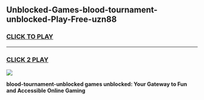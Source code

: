 
## Unblocked-Games-blood-tournament-unblocked-Play-Free-uzn88
<h3>
<a href="https://premium76.site?title=blood-tournament-unblocked&ref=19M">CLICK TO PLAY</a></h3>
<hr>

<h3>
<a href="https://premium76.site?title=blood-tournament-unblocked&ref=19M">CLICK 2 PLAY</a>
  
</h3>

<a href="https://premium76.site?title=blood-tournament-unblocked&ref=19M"><img src="https://clearcache.store/games.png"></a>


**blood-tournament-unblocked games unblocked: Your Gateway to Fun and Accessible Online Gaming**
